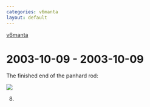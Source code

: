```yaml
---
categories: v6manta
layout: default
---
```


[v6manta](/v6manta)

# 2003-10-09 - 2003-10-09 
The finished end of the panhard rod:

![](/img/v6manta/manta0029.jpg)

8)